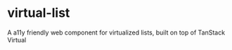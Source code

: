 # virtual-list
A a11y friendly web component for virtualized lists, built on top of TanStack Virtual
